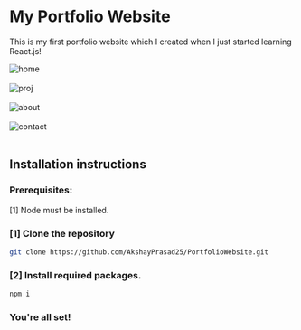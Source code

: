 # My Portfolio Website
This is my first portfolio website which I created when I just started learning React.js!

![home](https://github.com/AkshayPrasad25/PortfolioWebsite/assets/122083846/88034964-0185-4ddc-a9cb-02ed1a650f4d) <br> </br>
![proj](https://github.com/AkshayPrasad25/PortfolioWebsite/assets/122083846/6361435e-1a6b-46e1-a1ae-263d1abf93ae)  <br></br>
![about](https://github.com/AkshayPrasad25/PortfolioWebsite/assets/122083846/88e4fff2-b4e6-4ae4-a515-290a48fd478f)  <br></br>
![contact](https://github.com/AkshayPrasad25/PortfolioWebsite/assets/122083846/7b328832-42fd-48b2-8585-d0310563e58f)  <br></br>

## Installation instructions

### Prerequisites:
[1] Node must be installed.</br>

### [1] Clone the repository
``` bash
git clone https://github.com/AkshayPrasad25/PortfolioWebsite.git
```

### [2] Install required packages.
``` bash
npm i
```
### You're all set!
